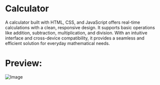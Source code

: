 # Calculator
A calculator built with HTML, CSS, and JavaScript offers real-time calculations with a clean, responsive design. It supports basic operations like addition, subtraction, multiplication, and division. With an intuitive interface and cross-device compatibility, it provides a seamless and efficient solution for everyday mathematical needs.

# Preview:
![Image](https://github.com/user-attachments/assets/1d95581c-ded0-4979-9c3a-1641652a4857)
